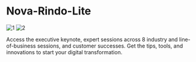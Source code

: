 # Nova-Rindo-Lite
![1](https://user-images.githubusercontent.com/59668725/126776707-bf7f6a1e-2fc5-4bdb-acf9-4fd96500c2c5.jpg)
![2](https://user-images.githubusercontent.com/59668725/126776716-b9085109-25de-4c82-bc28-c1a134813f24.jpg)

Access the executive keynote, expert sessions across 8 industry and line-of-business sessions, and customer successes. Get the tips, tools, and innovations to start your digital transformation. 
